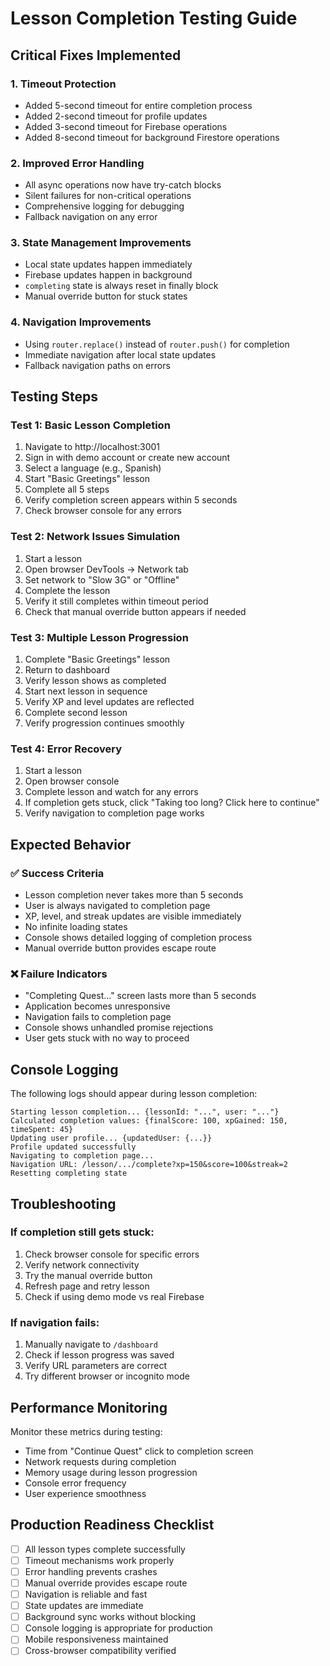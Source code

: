 # Lesson Completion Testing Guide

## Critical Fixes Implemented

### 1. **Timeout Protection**
- Added 5-second timeout for entire completion process
- Added 2-second timeout for profile updates
- Added 3-second timeout for Firebase operations
- Added 8-second timeout for background Firestore operations

### 2. **Improved Error Handling**
- All async operations now have try-catch blocks
- Silent failures for non-critical operations
- Comprehensive logging for debugging
- Fallback navigation on any error

### 3. **State Management Improvements**
- Local state updates happen immediately
- Firebase updates happen in background
- `completing` state is always reset in finally block
- Manual override button for stuck states

### 4. **Navigation Improvements**
- Using `router.replace()` instead of `router.push()` for completion
- Immediate navigation after local state updates
- Fallback navigation paths on errors

## Testing Steps

### Test 1: Basic Lesson Completion
1. Navigate to http://localhost:3001
2. Sign in with demo account or create new account
3. Select a language (e.g., Spanish)
4. Start "Basic Greetings" lesson
5. Complete all 5 steps
6. Verify completion screen appears within 5 seconds
7. Check browser console for any errors

### Test 2: Network Issues Simulation
1. Start a lesson
2. Open browser DevTools → Network tab
3. Set network to "Slow 3G" or "Offline"
4. Complete the lesson
5. Verify it still completes within timeout period
6. Check that manual override button appears if needed

### Test 3: Multiple Lesson Progression
1. Complete "Basic Greetings" lesson
2. Return to dashboard
3. Verify lesson shows as completed
4. Start next lesson in sequence
5. Verify XP and level updates are reflected
6. Complete second lesson
7. Verify progression continues smoothly

### Test 4: Error Recovery
1. Start a lesson
2. Open browser console
3. Complete lesson and watch for any errors
4. If completion gets stuck, click "Taking too long? Click here to continue"
5. Verify navigation to completion page works

## Expected Behavior

### ✅ Success Criteria
- Lesson completion never takes more than 5 seconds
- User is always navigated to completion page
- XP, level, and streak updates are visible immediately
- No infinite loading states
- Console shows detailed logging of completion process
- Manual override button provides escape route

### ❌ Failure Indicators
- "Completing Quest..." screen lasts more than 5 seconds
- Application becomes unresponsive
- Navigation fails to completion page
- Console shows unhandled promise rejections
- User gets stuck with no way to proceed

## Console Logging

The following logs should appear during lesson completion:
```
Starting lesson completion... {lessonId: "...", user: "..."}
Calculated completion values: {finalScore: 100, xpGained: 150, timeSpent: 45}
Updating user profile... {updatedUser: {...}}
Profile updated successfully
Navigating to completion page...
Navigation URL: /lesson/.../complete?xp=150&score=100&streak=2
Resetting completing state
```

## Troubleshooting

### If completion still gets stuck:
1. Check browser console for specific errors
2. Verify network connectivity
3. Try the manual override button
4. Refresh page and retry lesson
5. Check if using demo mode vs real Firebase

### If navigation fails:
1. Manually navigate to `/dashboard`
2. Check if lesson progress was saved
3. Verify URL parameters are correct
4. Try different browser or incognito mode

## Performance Monitoring

Monitor these metrics during testing:
- Time from "Continue Quest" click to completion screen
- Network requests during completion
- Memory usage during lesson progression
- Console error frequency
- User experience smoothness

## Production Readiness Checklist

- [ ] All lesson types complete successfully
- [ ] Timeout mechanisms work properly
- [ ] Error handling prevents crashes
- [ ] Manual override provides escape route
- [ ] Navigation is reliable and fast
- [ ] State updates are immediate
- [ ] Background sync works without blocking
- [ ] Console logging is appropriate for production
- [ ] Mobile responsiveness maintained
- [ ] Cross-browser compatibility verified
